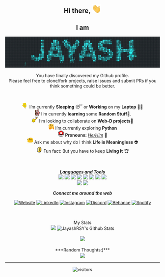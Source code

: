 <div align="center">
<h2> Hi there, <img src="https://github.com/JayashRSY/jayashrsy/blob/main/gifs/Hi.gif" width="30px"></h2>
<h2>I am </h2>
</div>
<div align="center" width="50">
<img src="https://github.com/JayashRSY/jayashrsy/blob/main/gifs/fire.gif" alt="Jayash"/>
    
</div>
    
<div align="center">
    
You have finally discovered my Github profile. <br>
Please feel free to clone/fork projects, raise issues and submit PRs if you think something could be better. <br>

</div>

<div align="center">
<br>

<img alt="GIF" src="https://github.com/JayashRSY/jayashrsy/blob/main/gifs/wave.gif" width="20vw" /> I’m currently **Sleeping** 😴 or **Working** on my **Laptop** 👨‍💻
<br><img alt="GIF" src="https://github.com/JayashRSY/jayashrsy/blob/main/gifs/gandalf_parrot.gif" width="20vw" /> I’m currently **learning** some **Random Stuff**💪.
<br><img alt="GIF" src="https://github.com/JayashRSY/jayashrsy/blob/main/gifs/headbang.gif" width="20vw" /> I’m looking to collaborate on **Web-D projects**🚧
<br><img alt="GIF" src="https://github.com/JayashRSY/jayashrsy/blob/main/gifs/hmm.gif" width="20vw" /> I’m currently exploring **Python**
<br><img alt="GIF" src="https://github.com/JayashRSY/jayashrsy/blob/main/gifs/powerup.gif" width="20vw" /> **Pronouns:** [*He/Him*](https://pronoun.is/he) 🧔
<br><img alt="GIF" src="https://github.com/JayashRSY/jayashrsy/blob/main/gifs/happy.gif" width="20vw" /> Ask me about why do I think **Life is Meaningless** 👽
<br><img alt="GIF" src="https://github.com/JayashRSY/jayashrsy/blob/main/gifs/coin.gif" width="20vw" /> Fun fact: But you have to keep **Living It** 🏆

<br>
    
***Languages and Tools*** 
<br>
<img src="https://img.icons8.com/nolan/64/c-plus-plus.png"/>
<img src="https://img.icons8.com/nolan/64/python.png"/>
<img src="https://img.icons8.com/nolan/64/sql.png"/>
<img src="https://img.icons8.com/nolan/64/html.png"/>
<img src="https://img.icons8.com/nolan/64/javascript.png"/>
<img src="https://img.icons8.com/nolan/64/github.png"/>
<img src="https://img.icons8.com/nolan/64/web-design.png"/>
<img src="https://img.icons8.com/nolan/64/adobe-photoshop.png"/>    
<img src="https://img.icons8.com/nolan/64/adobe-premiere-pro.png"/>
<img src="https://img.icons8.com/nolan/64/adobe-after-effects.png"/>    
       
***Connect me around the web***
    
<a href="http://www.Jayash.ml" target="_blank"><img src="https://img.shields.io/badge/%F0%9F%8C%90-Website-lightgrey?&style=flat-square&logo=globe&logoColor=white" alt="Website"></a>
<a href="https://www.linkedin.com/in/JayashRSY" target="_blank"><img src="https://img.shields.io/badge/LinkedIn-%230077B5.svg?&style=flat-square&logo=linkedin&logoColor=white" alt="LinkedIn"></a>
<a href="https://www.instagram.com/JayashRSY" target="_blank"><img src="https://img.shields.io/badge/-Instagram-red?&style=flat-square&logo=instagram&logoColor=white" alt="Instagram"></a>
<a href="https://discord.gg/y4WC5hB7jQ" target="_blank"><img src="https://img.shields.io/badge/-Discord-blueviolet?&style=flat-square&logo=Discord&logoColor=white" alt="Discord"></a>
<a href="https://www.behance.net/johnrakon" target="_blank"><img src="https://img.shields.io/badge/-Behance-9cf?&style=flat-square&logo=Behance&logoColor=white" alt="Behance"></a>
<a href="https://open.spotify.com/user/h2loukykgejif077u3py70qub" target="_blank"><img src="https://img.shields.io/badge/-Spotify-success?&style=flat-square&logo=Spotify&logoColor=white" alt="Spotify"></a>
    
<br>
<br>

</div>

<div align="center">
My Stats
<br>
<img src="https://github-readme-streak-stats.herokuapp.com?user=JayashRSY&line_height=20&title_color=7A7ADB&icon_color=2234AE&text_color=D3D3D3&bg_color=0,000000,130F40" height="170">
<img src="https://github-readme-stats.vercel.app/api?username=JayashRSY&include_all_commits=true&count_private=true&show_icons=true&line_height=20&title_color=7A7ADB&icon_color=2234AE&text_color=D3D3D3&bg_color=0,000000,130F40" alt="JayashRSY's Github Stats">
<br>
<br>
<img height="137px" src="https://github-readme-stats.vercel.app/api/top-langs/?username=JayashRSY&hide=html&hide_title=true&line_height=20&layout=compact&langs_count=7&exclude_repo=comp426,Redventures-Movie-Quotes&text_color=7A7ADB&icon_color=7A7ADB&bg_color=0,000000,130F40&theme=radical" /></a>

<br>
<br>
***Random Thoughts:)***<br>
<img align="center" src="https://readme-jokes.vercel.app/api?&theme=tokyonight&alt="README Jokes">

---
![visitors](https://visitor-badge.laobi.icu/badge?page_id=JayashRSY.JayashRSY)

</div>


